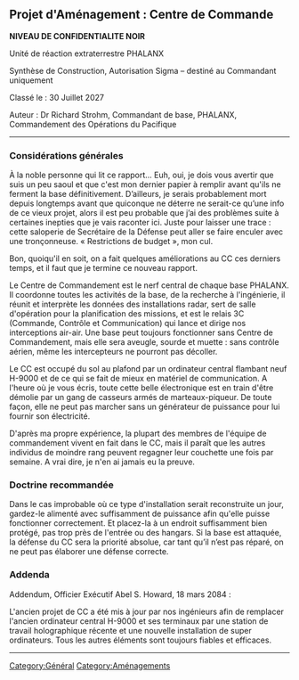 ## Projet d'Aménagement : Centre de Commande

**NIVEAU DE CONFIDENTIALITE NOIR**

Unité de réaction extraterrestre PHALANX

Synthèse de Construction, Autorisation Sigma – destiné au Commandant
uniquement

Classé le : 30 Juillet 2027

Auteur : Dr Richard Strohm, Commandant de base, PHALANX, Commandement
des Opérations du Pacifique

------------------------------------------------------------------------

### Considérations générales

À la noble personne qui lit ce rapport... Euh, oui, je dois vous avertir
que suis un peu saoul et que c'est mon dernier papier à remplir avant
qu'ils ne ferment la base définitivement. D’ailleurs, je serais
probablement mort depuis longtemps avant que quiconque ne déterre ne
serait-ce qu’une info de ce vieux projet, alors il est peu probable que
j’ai des problèmes suite à certaines inepties que je vais raconter ici.
Juste pour laisser une trace : cette saloperie de Secrétaire de la
Défense peut aller se faire enculer avec une tronçonneuse. «
Restrictions de budget », mon cul.

Bon, quoiqu'il en soit, on a fait quelques améliorations au CC ces
derniers temps, et il faut que je termine ce nouveau rapport.

Le Centre de Commandement est le nerf central de chaque base PHALANX. Il
coordonne toutes les activités de la base, de la recherche à
l'ingénierie, il réunit et interprète les données des installations
radar, sert de salle d'opération pour la planification des missions, et
est le relais 3C (Commande, Contrôle et Communication) qui lance et
dirige nos interceptions air-air. Une base peut toujours fonctionner
sans Centre de Commandement, mais elle sera aveugle, sourde et muette :
sans contrôle aérien, même les intercepteurs ne pourront pas décoller.

Le CC est occupé du sol au plafond par un ordinateur central flambant
neuf H-9000 et de ce qui se fait de mieux en matériel de communication.
A l'heure où je vous écris, toute cette belle électronique est en train
d'être démolie par un gang de casseurs armés de marteaux-piqueur. De
toute façon, elle ne peut pas marcher sans un générateur de puissance
pour lui fournir son électricité.

D'après ma propre expérience, la plupart des membres de l'équipe de
commandement vivent en fait dans le CC, mais il paraît que les autres
individus de moindre rang peuvent regagner leur couchette une fois par
semaine. A vrai dire, je n'en ai jamais eu la preuve.

### Doctrine recommandée

Dans le cas improbable où ce type d'installation serait reconstruite un
jour, gardez-le alimenté avec suffisamment de puissance afin qu'elle
puisse fonctionner correctement. Et placez-la à un endroit suffisamment
bien protégé, pas trop près de l'entrée ou des hangars. Si la base est
attaquée, la défense du CC sera la priorité absolue, car tant qu’il
n’est pas réparé, on ne peut pas élaborer une défense correcte.

### Addenda

Addendum, Officier Exécutif Abel S. Howard, 18 mars 2084 :

L'ancien projet de CC a été mis à jour par nos ingénieurs afin de
remplacer l'ancien ordinateur central H-9000 et ses terminaux par une
station de travail holographique récente et une nouvelle installation de
super ordinateurs. Tous les autres éléments sont toujours fiables et
efficaces.

------------------------------------------------------------------------

[Category:Général](Category:Général "wikilink")
[Category:Aménagements](Category:Aménagements "wikilink")
